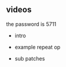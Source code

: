## videos

the password is 5711
- intro

[](https://player.vimeo.com/video/139844037)

- example repeat op

[](https://player.vimeo.com/video/139855880)

- sub patches

[](https://player.vimeo.com/video/139954403)
